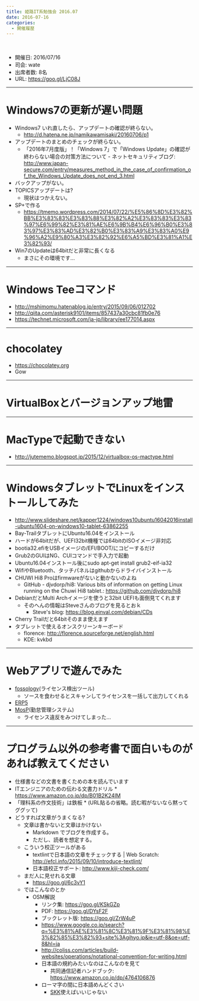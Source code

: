 ```yaml
---
title: 姫路IT系勉強会 2016.07
date: 2016-07-16
categories:
  - 開催履歴
---
```


﻿<!-- 姫路IT系勉強会 2016.07.log -->
<!-- https://docs.google.com/document/d/1njOT43xQnDAXWKDzKCAZN0uqeQd-wQ7GXlh-R4R_yps/edit -->

* 開催日: 2016/07/16
* 司会: wate
* 出席者数: 8名
* URL: https://goo.gl/LjC08J


----------


# Windows7の更新が遅い問題

* Windows7 いれ直したら、アップデートの確認が終らない。
	* http://d.hatena.ne.jp/namikawamisaki/20160706/p1
* アップデートのまとめのチェックが終らない。
	* 「2016年7月度版」！「Windows 7」で「Windows Update」の確認が終わらない場合の対策方法について - ネットセキュリティブログ: http://www.japan-secure.com/entry/measures_method_in_the_case_of_confirmation_of_the_Windows_Update_does_not_end_3.html
* バックアップがない。
* TOPICSアップデートは?
	* 現状はつかえない。
* SP+で作る
	* https://tmemo.wordpress.com/2014/07/22/%E5%86%8D%E3%82%BB%E3%83%83%E3%83%88%E3%82%A2%E3%83%83%E3%83%97%E6%99%82%E3%81%AE%E6%9B%B4%E6%96%B0%E3%83%97%E3%83%AD%E3%82%B0%E3%83%A9%E3%83%A0%E9%96%A2%E9%80%A3%E3%82%92%E6%A5%BD%E3%81%A1%E3%82%93/
* Win7のUpdateは64bitだと非常に長くなる
	* まさにその環境です…


----------


# Windows Teeコマンド

* http://mshimomu.hatenablog.jp/entry/2015/09/06/012702
* http://qiita.com/asterisk9101/items/857437a30cbc81fb0e76
* https://technet.microsoft.com/ja-jp/library/ee177014.aspx


----------


# chocolatey

* https://chocolatey.org
* Gow


----------


# VirtualBoxとバージョンアップ地雷


----------


# MacTypeで起動できない

* http://jutememo.blogspot.jp/2015/12/virtualbox-os-mactype.html


----------


# WindowsタブレットでLinuxをインストールしてみた

* http://www.slideshare.net/kapper1224/windows10ubuntu16042016install-ubuntu1604-on-windows10-tablet-63862255
* Bay-TrailタブレットにUbuntu16.04をインストール
* ハードが64bitだが、UEFI32bit機種では64bitのISOイメージ非対応
* bootia32.efiをUSBイメージの/EFI/BOOT/にコピーするだけ
* Grub2のGUIはNG、CUIコマンドで手入力で起動
* Ubuntu16.04インストール後にsudo apt-get install grub2-eif-ia32
* WifiやBluetooth、タッチパネルはgithubからドライバインストール
* CHUWI Hi8 Proはfirmwareがないと動かないのよね
	* GitHub - djvdorp/hi8: Various bits of information on getting Linux running on the Chuwi Hi8 tablet.: https://github.com/djvdorp/hi8
* DebianだとMulti Archイメージを使うと32bit UEFIも面倒見てくれます
	* そのへんの情報はSteveさんのブログを見るとおｋ
		* Steve's blog: https://blog.einval.com/debian/CDs
* Cherry Trailだと64bitそのまま使えます
* タブレットで使えるオンスクリーンキーボード
	* florence: http://florence.sourceforge.net/english.html
	* KDE: kvkbd


----------


# Webアプリで遊んでみた

* [fossology](https://www.fossology.org/)(ライセンス検出ツール)
	* ソースを食わせるとスキャンしてライセンスを一括して出力してくれる
* [ERP5](https://www.erp5.com/ja/)
* [MosP](https://www.mosp.jp/)(勤怠管理システム)
	* ライセンス違反をみつけてしまった…


----------


# プログラム以外の参考書で面白いものがあれば教えてください

* 仕様書などの文書を書くための本を読んでいます
* ITエンジニアのための伝わる文書力ドリル
		* https://www.amazon.co.jp/dp/B01B2K24IM
* 「理科系の作文技術」は鉄板
		* (URL貼るの省略。読む暇がないなら黙ってググッて)
* どうすれば文章がうまくなる?
	* 文章は書かないと文章はかけない
		* Markdown でブログを作成する。
		* ただし、読者を想定する。
	* こういう校正ツールがある
		* textlintで日本語の文章をチェックする | Web Scratch: http://efcl.info/2015/09/10/introduce-textlint/
		* 日本語校正サポート: http://www.kiji-check.com/
	* まだ人に見せれる文章
		* https://goo.gl/6c3vY1
	* ではこんなのとか
		* OSM解説
			* リンク集: https://goo.gl/KSkGZp
			* PDF: https://goo.gl/DYsF2F
			* ブックレット版: https://goo.gl/ZrW4uP
			* https://www.google.co.jp/search?q=%E3%81%AE%E3%81%8C%E3%81%9F%E3%81%98%E3%82%85%E3%82%93+site%3Agihyo.jp&ie=utf-8&oe=utf-8&hl=ja
			* http://coliss.com/articles/build-websites/operations/notational-convention-for-writing.html
			* 日本語の規約みたいなのはこんなのを見て
				* 共同通信記者ハンドブック: https://www.amazon.co.jp/dp/4764106876
			* ローマ字の間に日本語めんどくさい
				* [SKK](http://coexe.web.fc2.com/skkfep.html)使えばいいじゃない
